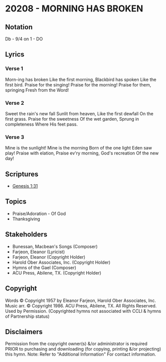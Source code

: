 # 20208 - MORNING HAS BROKEN

## Notation

Db - 9/4 on 1 - DO

## Lyrics

### Verse 1

Morn-ing has broken  Like the first morning,  Blackbird has spoken  Like the first bird.  Praise for the singing!  Praise for the morning!  Praise for them, springing  Fresh from the Word! 

### Verse 2

Sweet the rain's new fall Sunlit from heaven,  Like the first dewfall  On the first grass. Praise for the sweetness Of the wet garden, Sprung in completeness Where His feet pass.

### Verse 3

Mine is the sunlight! Mine is the morning Born of the one light Eden saw play! Praise with elation, Praise ev'ry morning, God's recreation  Of the new day!


## Scriptures

- [Genesis 1:31](https://www.biblegateway.com/passage/?search=Genesis%201%3A31)

## Topics

- Praise/Adoration - Of God
- Thanksgiving

## Stakeholders

- Bunessan, Macbean's Songs (Composer)
- Farjeon, Eleanor (Lyricist)
- Farjeon, Eleanor (Copyright Holder)
- Harold Ober Associates, Inc. (Copyright Holder)
- Hymns of the Gael (Composer)
- ACU Press, Abilene, TX. (Copyright Holder)

## Copyright

Words © Copyright 1957 by Eleanor Farjeon, Harold Ober Associates, Inc. Music arr. © Copyright 1986. ACU Press, Abilene, TX. All Rights Reserved. Used by Permission.
(Copyrighted hymns not associated with CCLI & hymns of Partnership status)

## Disclaimers

Permission from the copyright owner(s) &/or administrator is required PRIOR to purchasing and downloading (for copying, printing &/or projecting) this hymn.
Note: Refer to "Additional Information" For contact information.

